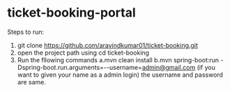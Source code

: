 # ticket-booking-portal

Steps to run:
  1. git clone https://github.com/aravindkumar01/ticket-booking.git
  2. open the project path using cd ticket-booking
  3. Run the fllowing commands 
    a.mvn clean install
    b.mvn spring-boot:run -Dspring-boot.run.arguments=--username=admin@gmail.com (if you want to given your name as a admin login)
      the username and password are same.
 
    